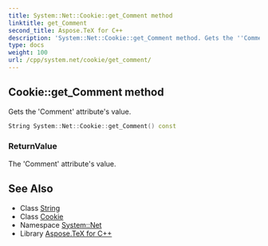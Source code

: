 ```yaml
---
title: System::Net::Cookie::get_Comment method
linktitle: get_Comment
second_title: Aspose.TeX for C++
description: 'System::Net::Cookie::get_Comment method. Gets the ''Comment'' attribute''s value in C++.'
type: docs
weight: 100
url: /cpp/system.net/cookie/get_comment/
---
```

## Cookie::get_Comment method


Gets the 'Comment' attribute's value.

```cpp
String System::Net::Cookie::get_Comment() const
```


### ReturnValue

The 'Comment' attribute's value.

## See Also

* Class [String](../../../system/string/)
* Class [Cookie](../)
* Namespace [System::Net](../../)
* Library [Aspose.TeX for C++](../../../)

